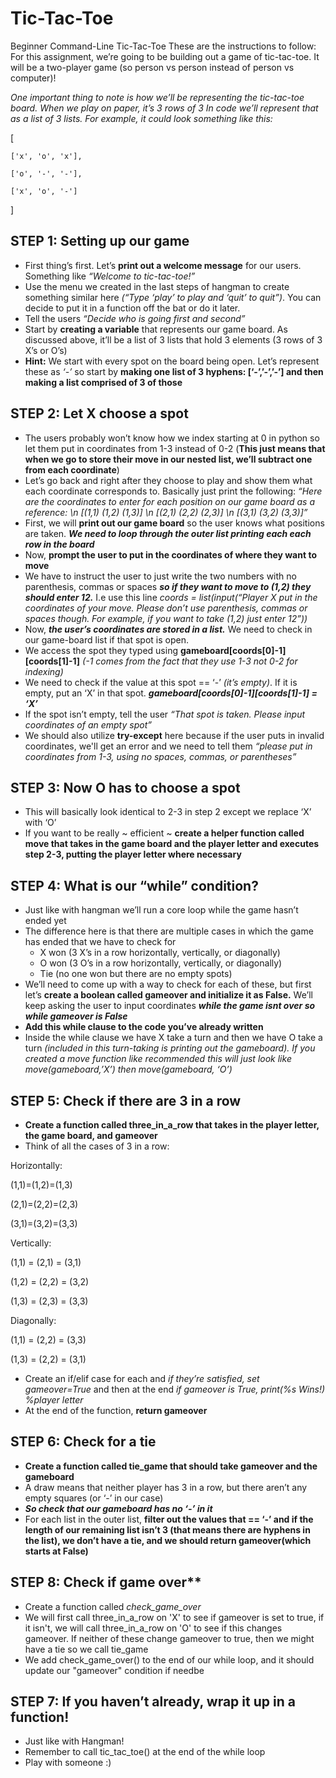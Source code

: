 # Tic-Tac-Toe
Beginner Command-Line Tic-Tac-Toe
These are the instructions to follow:
For this assignment, we’re going to be building out a game of tic-tac-toe. It will be a two-player game (so person vs person instead of person vs computer)!

*One important thing to note is how we’ll be representing the tic-tac-toe board. When we play on paper, it’s 3 rows of 3
In code we’ll represent that as a list of 3 lists. For example, it could look something like this:*

[

    ['x', 'o', 'x'],
    
    ['o', '-', '-'],
    
    ['x', 'o', '-']
    
]

## STEP 1: Setting up our game
* First thing’s first. Let’s **print out a welcome message** for our users. Something like *“Welcome to tic-tac-toe!”*
* Use the menu we created in the last steps of hangman to create something similar here *(“Type ‘play’ to play and ‘quit’ to quit”)*. You can decide to put it in a function off the bat or do it later.
* Tell the users *“Decide who is going first and second”*
* Start by **creating a variable** that represents our game board. As discussed above, it’ll be a list of 3 lists that hold 3 elements (3 rows of 3 X’s or O’s)
* **Hint:** We start with every spot on the board being open. Let’s represent these as *‘-’* so start by **making one list of 3 hyphens: [‘-’,’-’,’-’] and then making a list comprised of 3 of those**

## STEP 2: Let X choose a spot
* The users probably won’t know how we index starting at 0 in python so let them put in coordinates from 1-3 instead of 0-2 (**This just means that when we go to store their move in our nested list, we’ll subtract one from each coordinate**)
* Let’s go back and right after they choose to play and show them what each coordinate corresponds to. Basically just print the following: *“Here are the coordinates to enter for each position on our game board as a reference: \n
            [(1,1)   (1,2)   (1,3)] \n
	[(2,1)   (2,2)   (2,3)] \n
	[(3,1)   (3,2)   (3,3)]”*
* First, we will **print out our game board** so the user knows what positions are taken. ***We need to loop through the outer list printing each each row in the board***
* Now, **prompt the user to put in the coordinates of where they want to move**
* We have to instruct the user to just write the two numbers with no parenthesis, commas or spaces ***so if they want to move to (1,2) they should enter 12.*** I.e use this line *coords = list(input(“Player X put in the coordinates of your move. Please don’t use parenthesis, commas or spaces though. For example, if you want to take (1,2) just enter 12”))*
* Now, ***the user’s coordinates are stored in a list.*** We need to check in our game-board list if that spot is open. 
* We access the spot they typed using **gameboard[coords[0]-1][coords[1]-1]** *(-1 comes from the fact that they use 1-3 not 0-2 for indexing)*
* We need to check if the value at this spot == ‘-’ *(it’s empty)*. If it is empty, put an ‘X’ in that spot. ***gameboard[coords[0]-1][coords[1]-1]  = ‘X’***
* If the spot isn’t empty, tell the user *“That spot is taken. Please input coordinates of an empty spot”*
* We should also utilize **try-except** here because if the user puts in invalid coordinates, we'll get an error and we need to tell them *“please put in coordinates from 1-3, using no spaces, commas, or parentheses”*


## STEP 3: Now O has to choose a spot
* This will basically look identical to 2-3 in step 2 except we replace ‘X’ with ‘O’
* If you want to be really ~ efficient ~ **create a helper function called move that takes in the game board and the player letter and executes step 2-3, putting the player letter where necessary**

## STEP 4: What is our “while” condition?
* Just like with hangman we’ll run a core loop while the game hasn’t ended yet
* The difference here is that there are multiple cases in which the game has ended that we have to check for
  * X won (3 X’s in a row horizontally, vertically, or diagonally)
  * O won (3 O’s in a row horizontally, vertically, or diagonally)
  * Tie (no one won but there are no empty spots)
* We’ll need to come up with a way to check for each of these, but first let’s **create a boolean called gameover and initialize it as False.** We’ll keep asking the user to input coordinates ***while the game isnt over so while gameover is False***
* **Add this while clause to the code you’ve already written**
* Inside the while clause we have X take a turn and then we have O take a turn
*(included in this turn-taking is printing out the gameboard). If you created a move function like recommended this will just look like move(gameboard,’X’) then move(gameboard, ‘O’)*

## STEP 5: Check if there are 3 in a row
* **Create a function called three_in_a_row that takes in the player letter, the game board, and gameover**
* Think of all the cases of 3 in a row:

Horizontally: 

(1,1)=(1,2)=(1,3)

(2,1)=(2,2)=(2,3)

(3,1)=(3,2)=(3,3)

Vertically:

(1,1) = (2,1) = (3,1)

(1,2) = (2,2) = (3,2)

(1,3) = (2,3) = (3,3)

Diagonally:

(1,1) = (2,2) = (3,3)

(1,3) = (2,2) = (3,1)

* Create an if/elif case for each and *if they’re satisfied, set gameover=True* and then at the end *if gameover is True, print(%s Wins!) %player letter*
* At the end of the function, **return gameover**

## STEP 6: Check for a tie
* **Create a function called tie_game that should take gameover and the gameboard**
* A draw means that neither player has 3 in a row, but there aren’t any empty squares (or ‘-’ in our case)
* ***So check that our gameboard has no ‘-’ in it***
* For each list in the outer list, **filter out the values that == ‘-’ and if the length of our remaining list isn’t 3 (that means there are hyphens in the list), we don’t have a tie, and we should return gameover(which starts at False)**

## STEP 8: Check if game over**
* Create a function called *check_game_over* 
* We will first call three_in_a_row on 'X' to see if gameover is set to true, if it isn't, we will call three_in_a_row on 'O' to see if this changes gameover. If neither of these change gameover to true, then we might have a tie so we call tie_game
* We add check_game_over() to the end of our while loop, and it should update our "gameover" condition if needbe


## STEP 7: If you haven’t already, wrap it up in a function!
* Just like with Hangman! 
* Remember to call tic_tac_toe() at the end of the while loop
* Play with someone :)

